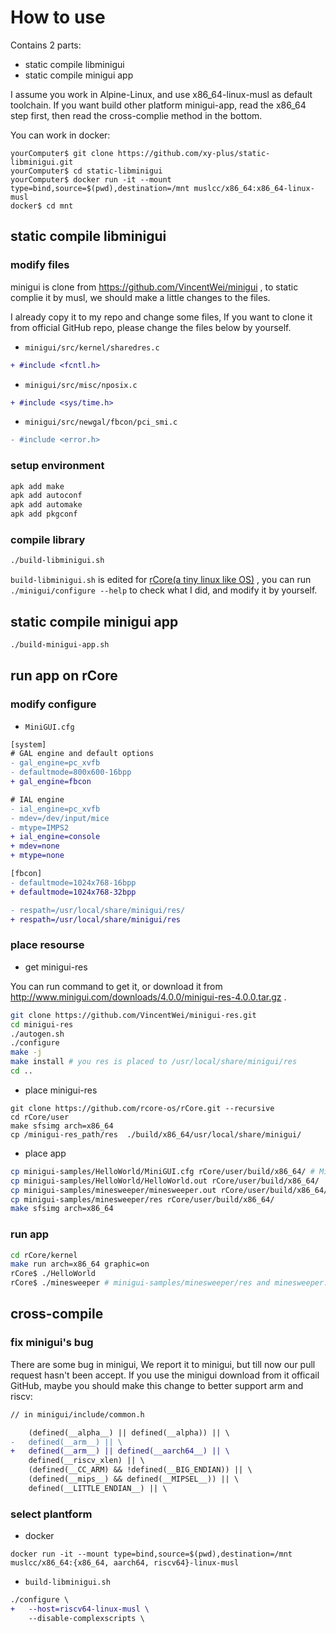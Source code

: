 # How to use

Contains 2 parts:

- static compile libminigui
- static compile minigui app

I assume you work in Alpine-Linux, and use x86_64-linux-musl as default toolchain. If you want build other platform minigui-app, read the x86_64 step first, then read the cross-complie method in the bottom.

You can work in docker:

```shell
yourComputer$ git clone https://github.com/xy-plus/static-libminigui.git
yourComputer$ cd static-libminigui
yourComputer$ docker run -it --mount type=bind,source=$(pwd),destination=/mnt muslcc/x86_64:x86_64-linux-musl
docker$ cd mnt
```

## static compile libminigui

### modify files

minigui is clone from https://github.com/VincentWei/minigui , to static complie it by musl, we should make a little changes to the files.

I already copy it to my repo and change some files, If you want to clone it from official GitHub repo, please change the files below by yourself.

- `minigui/src/kernel/sharedres.c`

```diff
+ #include <fcntl.h>
```

- `minigui/src/misc/nposix.c`

```diff
+ #include <sys/time.h>
```

- `minigui/src/newgal/fbcon/pci_smi.c`

```diff
- #include <error.h>
```

### setup environment

```sh
apk add make
apk add autoconf
apk add automake
apk add pkgconf
```

### compile library

```sh
./build-libminigui.sh
```

`build-libminigui.sh` is edited for [rCore(a tiny linux like OS)](https://github.com/rcore-os/rCore) , you can run `./minigui/configure --help` to check what I did, and modify it by yourself.

## static compile minigui app

```sh
./build-minigui-app.sh
```

## run app on rCore

### modify configure

- `MiniGUI.cfg`

```diff
[system]
# GAL engine and default options
- gal_engine=pc_xvfb
- defaultmode=800x600-16bpp
+ gal_engine=fbcon

# IAL engine
- ial_engine=pc_xvfb
- mdev=/dev/input/mice
- mtype=IMPS2
+ ial_engine=console
+ mdev=none
+ mtype=none

[fbcon]
- defaultmode=1024x768-16bpp
+ defaultmode=1024x768-32bpp

- respath=/usr/local/share/minigui/res/
+ respath=/usr/local/share/minigui/res
```

### place resourse

- get minigui-res

You can run command to get it, or download it from http://www.minigui.com/downloads/4.0.0/minigui-res-4.0.0.tar.gz .

```sh
git clone https://github.com/VincentWei/minigui-res.git
cd minigui-res
./autogen.sh
./configure
make -j
make install # you res is placed to /usr/local/share/minigui/res
cd ..
```

- place minigui-res

```
git clone https://github.com/rcore-os/rCore.git --recursive
cd rCore/user
make sfsimg arch=x86_64
cp /minigui-res_path/res  ./build/x86_64/usr/local/share/minigui/
```

- place app

```sh
cp minigui-samples/HelloWorld/MiniGUI.cfg rCore/user/build/x86_64/ # MiniGUI.cfg and myapp.out should in the same dir
cp minigui-samples/HelloWorld/HelloWorld.out rCore/user/build/x86_64/
cp minigui-samples/minesweeper/minesweeper.out rCore/user/build/x86_64/
cp minigui-samples/minesweeper/res rCore/user/build/x86_64/
make sfsimg arch=x86_64
```

### run app

```sh
cd rCore/kernel
make run arch=x86_64 graphic=on
rCore$ ./HelloWorld
rCore$ ./minesweeper # minigui-samples/minesweeper/res and minesweeper.out should in the same dir
```

## cross-compile

### fix minigui's bug

There are some bug in minigui, We report it to minigui, but till now our pull request hasn't been accept. If you use the minigui download from it officail GitHub, maybe you should make this change to better support arm and riscv:

```diff
// in minigui/include/common.h

    (defined(__alpha__) || defined(__alpha)) || \
-   defined(__arm__) || \
+   defined(__arm__) || defined(__aarch64__) || \
    defined(__riscv_xlen) || \
    (defined(__CC_ARM) && !defined(__BIG_ENDIAN)) || \
    (defined(__mips__) && defined(__MIPSEL__)) || \
    defined(__LITTLE_ENDIAN__) || \
```

### select plantform

- docker

```shell
docker run -it --mount type=bind,source=$(pwd),destination=/mnt muslcc/x86_64:{x86_64, aarch64, riscv64}-linux-musl
```

- `build-libminigui.sh`

```diff
./configure \
+   --host=riscv64-linux-musl \
    --disable-complexscripts \
```

